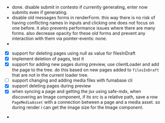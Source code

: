- done. disable submit in contesto if currently generating, enter now submits even if generating.
- disable old messages forms in renderForm. this way there is no risk of having conflicting names in inputs and clicking one does not focus on one before. it also prevents performance issues where there are many forms. also decrease opacity for these old forms and prevent any interaction with them via pointer-events: none.
-





- [x] support for deleting pages using null as value for filesInDraft
- [x] implement deletion of pages, test it
- [x] support for adding new pages during preview, use clientLoader and add the page to the tree. do this based on new pages added to `filesInDraft` that are not in the current loader tree.
- [ ] support changing and adding media files with fumabase cli
- [x] support deleting pages during preview
- [x] when syncing a page and getting the jsx using safe-mdx, when discovering an Image component, if its src is a relative path, save a row `PageMediaAsset` with a connection between a page and a media asset. so during render i can get the image size for the Image component.
-
